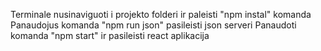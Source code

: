 Terminale nusinaviguoti i projekto folderi ir paleisti "npm instal" komanda
Panaudojus komanda "npm run json" pasileisti json serveri
Panaudoti komanda "npm start" ir pasileisti react aplikacija